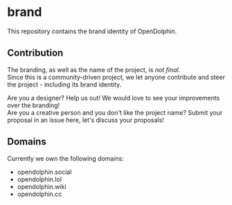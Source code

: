# brand

This repository contains the brand identity of OpenDolphin.

## Contribution

The branding, as well as the name of the project, is _not final_.  
Since this is a community-driven project, we let anyone contribute and steer the project - including its brand identity.  
  
Are you a designer? Help us out! We would love to see your improvements over the branding!  
Are you a creative person and you don't like the project name? Submit your proposal in an issue here, let's discuss your proposals!

## Domains

Currently we own the following domains:

- opendolphin.social
- opendolphin.lol
- opendolphin.wiki
- opendolphin.cc
